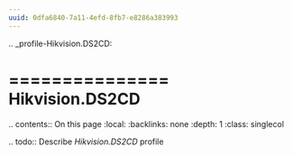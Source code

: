 ```yaml
---
uuid: 0dfa6840-7a11-4efd-8fb7-e8286a383993
---
```

.. _profile-Hikvision.DS2CD:

===============
Hikvision.DS2CD
===============

.. contents:: On this page
    :local:
    :backlinks: none
    :depth: 1
    :class: singlecol

.. todo::
    Describe *Hikvision.DS2CD* profile
